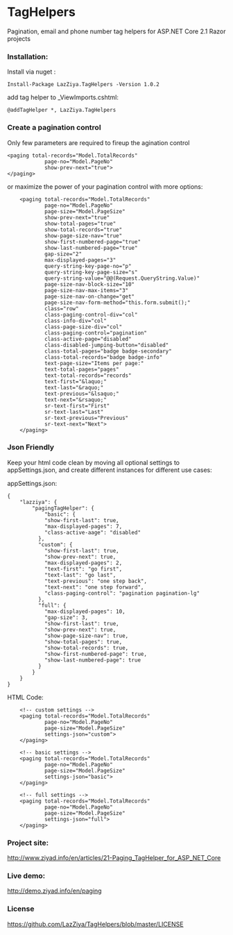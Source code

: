 # TagHelpers
Pagination, email and phone number tag helpers for ASP.NET Core 2.1 Razor projects

### Installation:

Install via nuget :

````
Install-Package LazZiya.TagHelpers -Version 1.0.2
````

add tag helper to _ViewImports.cshtml:

````
@addTagHelper *, LazZiya.TagHelpers
````

### Create a pagination control

Only few parameters are required to fireup the agination control

````
<paging total-records="Model.TotalRecords"
            page-no="Model.PageNo"
            show-prev-next="true">
</paging>
````

or maximize the power of your pagination control with more options:
````
    <paging total-records="Model.TotalRecords"
            page-no="Model.PageNo"
            page-size="Model.PageSize"
            show-prev-next="true"
            show-total-pages="true"
            show-total-records="true"
            show-page-size-nav="true"
            show-first-numbered-page="true"
            show-last-numbered-page="true"
            gap-size="2"
            max-displayed-pages="3"
            query-string-key-page-no="p"
            query-string-key-page-size="s"
            query-string-value="@@(Request.QueryString.Value)"
            page-size-nav-block-size="10"
            page-size-nav-max-items="3"
            page-size-nav-on-change="get"
            page-size-nav-form-method="this.form.submit();"
            class="row"
            class-paging-control-div="col"
            class-info-div="col"
            class-page-size-div="col"
            class-paging-control="pagination"
            class-active-page="disabled"
            class-disabled-jumping-button="disabled"
            class-total-pages="badge badge-secondary"
            class-total-records="badge badge-info"
            text-page-size="Items per page:"
            text-total-pages="pages"
            text-total-records="records"
            text-first="&laquo;"
            text-last="&raquo;"
            text-previous="&lsaquo;"
            text-next="&rsaquo;"
            sr-text-first="First"
            sr-text-last="Last"
            sr-text-previous="Previous"
            sr-text-next="Next">
    </paging>
````


### Json Friendly
Keep your html code clean by moving all optional settings to appSettings.json, and create different instances for different use cases:

appSettings.json:
````
{
    "lazziya": {
        "pagingTagHelper": {
            "basic": {
            "show-first-last": true,
            "max-displayed-pages": 7,
            "class-active-aage": "disabled"
          },
          "custom": {
            "show-first-last": true,
            "show-prev-next": true,
            "max-displayed-pages": 2,
            "text-first": "go first",
            "text-last": "go last",
            "text-previous": "one step back",
            "text-next": "one step forward",
            "class-paging-control": "pagination pagination-lg"
          },
          "full": {
            "max-displayed-pages": 10,
            "gap-size": 3,
            "show-first-last": true,
            "show-prev-next": true,
            "show-page-size-nav": true,
            "show-total-pages": true,
            "show-total-records": true,
            "show-first-numbered-page": true,
            "show-last-numbered-page": true
          }
        }
    }
}
````
HTML Code:
````
    <!-- custom settings -->
    <paging total-records="Model.TotalRecords" 
            page-no="Model.PageNo" 
            page-size="Model.PageSize" 
            settings-json="custom">
    </paging>

    <!-- basic settings -->
    <paging total-records="Model.TotalRecords" 
            page-no="Model.PageNo" 
            page-size="Model.PageSize" 
            settings-json="basic">
    </paging>

    <!-- full settings -->
    <paging total-records="Model.TotalRecords" 
            page-no="Model.PageNo" 
            page-size="Model.PageSize" 
            settings-json="full">
    </paging>
````

### Project site:
http://www.ziyad.info/en/articles/21-Paging_TagHelper_for_ASP_NET_Core

### Live demo:
http://demo.ziyad.info/en/paging

### License
https://github.com/LazZiya/TagHelpers/blob/master/LICENSE
